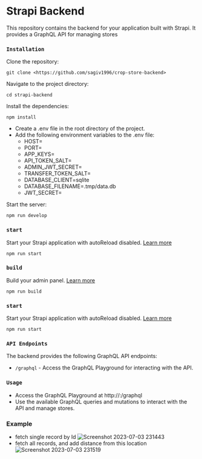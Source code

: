 # Strapi Backend
This repository contains the backend for your application built with Strapi. It provides a GraphQL API for managing stores




### `Installation`
Clone the repository:

    git clone <https://github.com/sagiv1996/crop-store-backend>

Navigate to the project directory:

    cd strapi-backend

Install the dependencies:

    npm install

- Create a .env file in the root directory of the project.
- Add the following environment variables to the .env file:
    - HOST=<your-host>
    - PORT=<your-port>
    - APP_KEYS=<your-app-keys>
    - API_TOKEN_SALT=<your-api-token-salt>
    - ADMIN_JWT_SECRET=<your-admin-jwt-secret>
    - TRANSFER_TOKEN_SALT=<your-transfer-token-salt>
    - DATABASE_CLIENT=sqlite
    - DATABASE_FILENAME=.tmp/data.db
    - JWT_SECRET=<your-jwt-secret>
 

Start the server:
    
    npm run develop

### `start`

Start your Strapi application with autoReload disabled. [Learn more](https://docs.strapi.io/developer-docs/latest/developer-resources/cli/CLI.html#strapi-start)

```
npm run start
```

### `build`

Build your admin panel. [Learn more](https://docs.strapi.io/developer-docs/latest/developer-resources/cli/CLI.html#strapi-build)

    npm run build

### `start`

Start your Strapi application with autoReload disabled. [Learn more](https://docs.strapi.io/developer-docs/latest/developer-resources/cli/CLI.html#strapi-start)

    npm run start

### `API Endpoints`
The backend provides the following GraphQL API endpoints:
- `/graphql` - Access the GraphQL Playground for interacting with the API.


### `Usage`
- Access the GraphQL Playground at http://<your-host>:<your-port>/graphql
- Use the available GraphQL queries and mutations to interact with the API and manage stores.


### Example
- fetch single record by Id
![Screenshot 2023-07-03 231443](https://github.com/sagiv1996/crop-store-backend/assets/71065719/b0360571-6b9a-43d5-8fc4-b4c11c618f4f)
- fetch all records, and add distance from this location
![Screenshot 2023-07-03 231519](https://github.com/sagiv1996/crop-store-backend/assets/71065719/2152ea19-5af2-44ed-b767-0dc71ca6d5fd)
